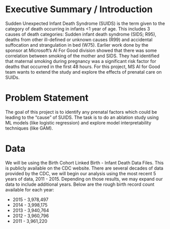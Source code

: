 # Executive Summary / Introduction
Sudden Unexpected Infant Death Syndrome (SUIDS) is the term given to the category of death occurring in infants <1 year of age. This includes 3 causes of death categories: Sudden infant death syndrome (SIDS; R95), deaths from other ill-defined or unknown causes (R99) and accidental suffocation and strangulation in bed (W75). Earlier work done by the sponsor at Microsoft’s AI For Good division showed that there was some correlation between smoking of the mother and SIDS. They had identified that maternal smoking during pregnancy was a significant risk factor for deaths that occurred in the first 48 hours. For this project, MS AI for Good team wants to extend the study and explore the effects of prenatal care on SUIDs.

# Problem Statement
The goal of this project is to identify any prenatal factors which could be leading to the “cause” of SUIDS. The task is to do an ablation study using ML models (like logistic regression) and explore model interpretability techniques (like GAM). 

# Data
We will be using the Birth Cohort Linked Birth - Infant Death Data Files. This is publicly available on the CDC website. There are several decades of data provided by the CDC, we will begin our analysis using the most recent 5 years of data, 2011 - 2015. Depending on those results, we may expand our data to include additional years. Below are the rough birth record count available for each year:
- 2015 - 3,978,497 
- 2014 - 3,998,175
- 2013 - 3,940,764
- 2012 - 3,960,796
- 2011 - 3,961,220 


